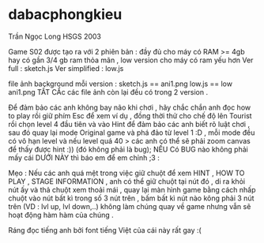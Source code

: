 # dabacphongkieu
Trần Ngọc Long HSGS 2003

Game S02 được tạo ra với 2 phiên bản : đầy đủ cho máy có RAM >= 4gb hay có gần 3/4 gb ram thỏa mãn , low version cho máy có ram yếu hơn 
Ver full : sketch.js
Ver simplified : low.js

file ảnh background mỗi version : 
sketch.js == ani1.png 
low.js == low ani1.png
TẤT CẨc các file ảnh còn lại đều có trong 2 version .

Để đảm bảo các anh không bay não khi chơi , hãy chắc chắn anh đọc how to play rồi giữ phím Esc để xem ví dụ , đồng thời thử cho chế độ lên Tourist rồi chọn  level 4 đầu tiên và vào Hint để đảm bảo các anh biết rõ luật chơi , sau đó quay lại mode Original game và phá đảo từ level 1 :D , mỗi mode đều có vô hạn level và nếu level quá 40 > các anh có thể sẽ phải zoom canvas để thấy được hint :)) (đó không phải là bug);
NẾU Có BUG nào không phải mấy cái DƯỚI NÀY thì báo em để em chỉnh ;3 :

Mẹo : Nếu các anh quá mệt trong việc giữ chuột để xem HINT , HOW TO PLAY , STAGE INFORMATION , anh có thể giữ chuột tại nút đó , di ra khỏi nút ấy và thả chuột xem thoải mái , quay lại màn hình game bằng cách nhấp chuột vào nút bất kì trong số 3 nút trên , bấm bất kì nút nào kông phải 3 nút trên (VD : lvl up, lvl down,..) không làm chúng quay về game nhưng vẫn sẽ hoạt động hàm hàm của chúng .

Ráng đọc tiếng anh bởi font tiếng Việt của cái này rất gay :( 
